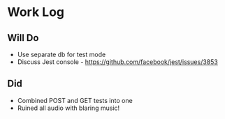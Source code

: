 # Work Log

## Will Do
* Use separate db for test mode
* Discuss Jest console - https://github.com/facebook/jest/issues/3853

## Did
* Combined POST and GET tests into one
* Ruined all audio with blaring music!
